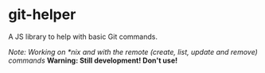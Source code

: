 # git-helper
A JS library to help with basic Git commands.

_Note: Working on *nix and with the remote (create, list, update and remove) commands_
**Warning: Still development! Don't use!**

